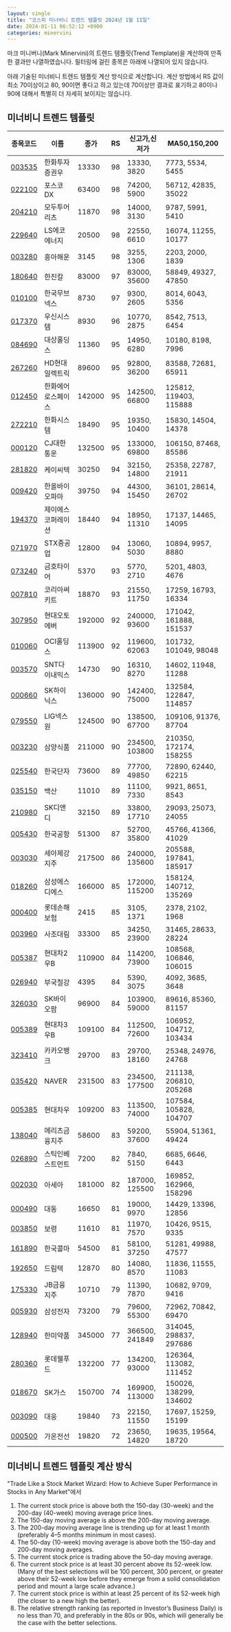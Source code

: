 ```yaml
---
layout: single
title: "코스피 미너비니 트렌드 템플릿 2024년 1월 11일"
date: 2024-01-11 06:52:12 +0900
categories: minervini
---
```

마크 미니버니(Mark Minervini)의 트렌드 템플릿(Trend Template)을 계산하여 만족한 결과만 나열하였습니다. 필터링에 걸린 종목은 아래에 나열되어 있지 않습니다.

아래 기술된 미너비니 트렌드 템플릿 계산 방식으로 계산합니다. 계산 방법에서 RS 값이 최소 70이상이고 80, 90이면 좋다고 하고 있는데 70이상만 결과로 표기하고 80이나 90에 대해서 특별히 더 자세히 보이지는 않습니다.

## 미너비니 트렌드 템플릿

|종목코드|이름|종가|RS|신고가,신저가|MA50,150,200|
|------|---|---|--|---------|------------|
|[003535](https://finance.daum.net/quotes/A003535)|한화투자증권우|13330|98|13330, 3820|7773, 5534, 5455|
|[022100](https://finance.daum.net/quotes/A022100)|포스코DX|63400|98|74200, 5900|56712, 42835, 35022|
|[204210](https://finance.daum.net/quotes/A204210)|모두투어리츠|11870|98|14000, 3130|9787, 5991, 5410|
|[229640](https://finance.daum.net/quotes/A229640)|LS에코에너지|20500|98|22550, 6610|16074, 11255, 10177|
|[003280](https://finance.daum.net/quotes/A003280)|흥아해운|3145|98|3255, 1306|2203, 2000, 1839|
|[180640](https://finance.daum.net/quotes/A180640)|한진칼|83000|97|83000, 35600|58849, 49327, 47850|
|[010100](https://finance.daum.net/quotes/A010100)|한국무브넥스|8730|97|9300, 2605|8014, 6043, 5356|
|[017370](https://finance.daum.net/quotes/A017370)|우신시스템|8930|96|10770, 2875|8542, 7513, 6454|
|[084690](https://finance.daum.net/quotes/A084690)|대상홀딩스|11360|95|14950, 6280|10180, 8198, 7996|
|[267260](https://finance.daum.net/quotes/A267260)|HD현대일렉트릭|89600|95|92800, 36200|83588, 72681, 65911|
|[012450](https://finance.daum.net/quotes/A012450)|한화에어로스페이스|142000|95|142500, 66800|125812, 119403, 115888|
|[272210](https://finance.daum.net/quotes/A272210)|한화시스템|18490|95|19350, 10400|15830, 14504, 14378|
|[000120](https://finance.daum.net/quotes/A000120)|CJ대한통운|132500|95|133000, 69800|106150, 87468, 85586|
|[281820](https://finance.daum.net/quotes/A281820)|케이씨텍|30250|94|32150, 14800|25358, 22787, 21911|
|[009420](https://finance.daum.net/quotes/A009420)|한올바이오파마|39750|94|44300, 15450|36101, 28614, 26702|
|[194370](https://finance.daum.net/quotes/A194370)|제이에스코퍼레이션|18440|94|18950, 11310|17137, 14465, 14095|
|[071970](https://finance.daum.net/quotes/A071970)|STX중공업|12800|94|13060, 5030|10894, 9957, 8880|
|[073240](https://finance.daum.net/quotes/A073240)|금호타이어|5370|93|5770, 2710|5201, 4803, 4676|
|[007810](https://finance.daum.net/quotes/A007810)|코리아써키트|18870|93|21550, 11750|17259, 16793, 16334|
|[307950](https://finance.daum.net/quotes/A307950)|현대오토에버|192000|92|240000, 93600|171042, 161888, 151537|
|[010060](https://finance.daum.net/quotes/A010060)|OCI홀딩스|113900|92|119600, 62063|101732, 101049, 98048|
|[003570](https://finance.daum.net/quotes/A003570)|SNT다이내믹스|14730|90|16310, 8270|14602, 11948, 11288|
|[000660](https://finance.daum.net/quotes/A000660)|SK하이닉스|136000|90|142400, 75000|132584, 122847, 114857|
|[079550](https://finance.daum.net/quotes/A079550)|LIG넥스원|124500|90|138500, 67700|109106, 91376, 87704|
|[003230](https://finance.daum.net/quotes/A003230)|삼양식품|211000|90|234500, 103800|210350, 172174, 158255|
|[025540](https://finance.daum.net/quotes/A025540)|한국단자|73600|89|77700, 49850|72890, 62440, 62215|
|[035150](https://finance.daum.net/quotes/A035150)|백산|11010|89|11100, 7330|9921, 8651, 8543|
|[210980](https://finance.daum.net/quotes/A210980)|SK디앤디|32150|89|33800, 17710|29093, 25073, 24055|
|[005430](https://finance.daum.net/quotes/A005430)|한국공항|51300|87|52700, 35800|45766, 41366, 41029|
|[003030](https://finance.daum.net/quotes/A003030)|세아제강지주|217500|86|240000, 135600|205588, 197841, 185917|
|[018260](https://finance.daum.net/quotes/A018260)|삼성에스디에스|166000|85|172000, 115200|158124, 140712, 135269|
|[000400](https://finance.daum.net/quotes/A000400)|롯데손해보험|2415|85|3105, 1371|2378, 2102, 1968|
|[003960](https://finance.daum.net/quotes/A003960)|사조대림|33300|85|34250, 23900|31465, 28633, 28224|
|[005387](https://finance.daum.net/quotes/A005387)|현대차2우B|110900|84|114200, 73900|108568, 106846, 106015|
|[026940](https://finance.daum.net/quotes/A026940)|부국철강|4395|84|5390, 3075|4092, 3685, 3648|
|[326030](https://finance.daum.net/quotes/A326030)|SK바이오팜|96900|84|103900, 59000|89616, 85360, 81157|
|[005389](https://finance.daum.net/quotes/A005389)|현대차3우B|109100|84|112500, 72600|106952, 104712, 103434|
|[323410](https://finance.daum.net/quotes/A323410)|카카오뱅크|29700|83|29700, 18160|25348, 24976, 24768|
|[035420](https://finance.daum.net/quotes/A035420)|NAVER|231500|83|234500, 177500|211138, 206810, 205268|
|[005385](https://finance.daum.net/quotes/A005385)|현대차우|109200|83|113500, 74000|107584, 105828, 104707|
|[138040](https://finance.daum.net/quotes/A138040)|메리츠금융지주|58600|83|59200, 37600|55904, 51361, 49424|
|[026890](https://finance.daum.net/quotes/A026890)|스틱인베스트먼트|7200|82|7840, 5150|6685, 6646, 6443|
|[002030](https://finance.daum.net/quotes/A002030)|아세아|181000|82|187000, 125500|169852, 162966, 158296|
|[000490](https://finance.daum.net/quotes/A000490)|대동|16650|81|19000, 9970|14429, 13396, 12856|
|[003850](https://finance.daum.net/quotes/A003850)|보령|11610|81|11970, 7570|10426, 9515, 9335|
|[161890](https://finance.daum.net/quotes/A161890)|한국콜마|54500|81|58100, 37250|51281, 49988, 47577|
|[192650](https://finance.daum.net/quotes/A192650)|드림텍|12870|80|14080, 8570|11836, 11555, 11083|
|[175330](https://finance.daum.net/quotes/A175330)|JB금융지주|10710|79|11390, 7870|10682, 9709, 9416|
|[005930](https://finance.daum.net/quotes/A005930)|삼성전자|73200|79|79600, 55300|72962, 70842, 69470|
|[128940](https://finance.daum.net/quotes/A128940)|한미약품|345000|77|366500, 241849|314045, 298837, 297686|
|[280360](https://finance.daum.net/quotes/A280360)|롯데웰푸드|132200|77|134200, 93000|126364, 113082, 111452|
|[018670](https://finance.daum.net/quotes/A018670)|SK가스|150700|74|169900, 113000|150026, 138299, 134602|
|[003090](https://finance.daum.net/quotes/A003090)|대웅|19840|73|22150, 11550|17697, 15259, 15199|
|[000500](https://finance.daum.net/quotes/A000500)|가온전선|19820|72|23650, 14820|19635, 19564, 18720|

## 미너비니 트렌드 템플릿 계산 방식

"Trade Like a Stock Market Wizard: How to Achieve Super Performance in Stocks in Any Market"에서

 1. The current stock price is above both the 150-day (30-week) and the 200-day (40-week) moving average price lines.
 1. The 150-day moving average is above the 200-day moving average.
 1. The 200-day moving average line is trending up for at least 1 month (preferably 4–5 months minimum in most cases).
 1. The 50-day (10-week) moving average is above both the 150-day and 200-day moving averages.
 1. The current stock price is trading above the 50-day moving average.
 1. The current stock price is at least 30 percent above its 52-week low. (Many of the best selections will be 100 percent, 300 percent, or greater above their 52-week low before they emerge from a solid consolidation period and mount a large scale advance.)
 1. The current stock price is within at least 25 percent of its 52-week high (the closer to a new high the better).
 1. The relative strength ranking (as reported in Investor’s Business Daily) is no less than 70, and preferably in the 80s or 90s, which will generally be the case with the better selections.
